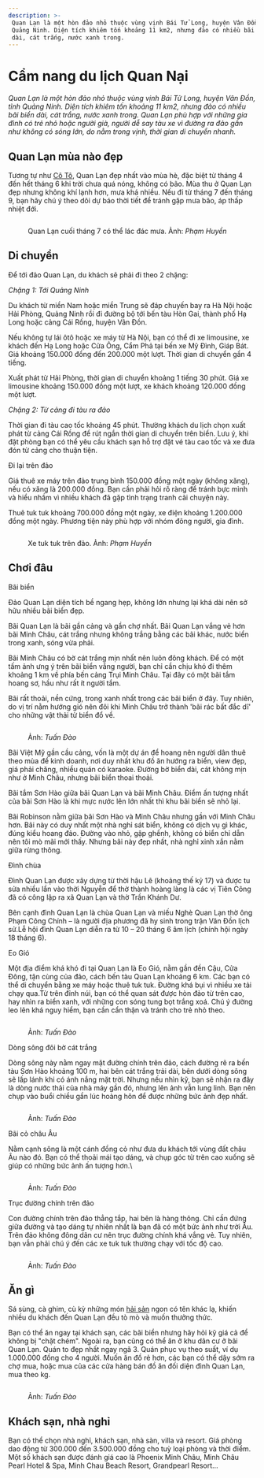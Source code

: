 ```yaml
---
description: >-
 Quan Lạn là một hòn đảo nhỏ thuộc vùng vịnh Bái Tử Long, huyện Vân Đồn, tỉnh
 Quảng Ninh. Diện tích khiêm tốn khoảng 11 km2, nhưng đảo có nhiều bãi biển
 dài, cát trắng, nước xanh trong.
---
```


# Cẩm nang du lịch Quan Nại

_Quan Lạn là một hòn đảo nhỏ thuộc vùng vịnh Bái Tử Long, huyện Vân Đồn, tỉnh Quảng Ninh. Diện tích khiêm tốn khoảng 11 km2, nhưng đảo có nhiều bãi biển dài, cát trắng, nước xanh trong. Quan Lạn phù hợp với những gia đình có trẻ nhỏ hoặc người già, người dễ say tàu xe vì đường ra đảo gần như không có sóng lớn, do nằm trong vịnh, thời gian di chuyển nhanh._

## Quan Lạn mùa nào đẹp

Tương tự như [Cô Tô](https://vnexpress.net/cam-nang-du-lich-co-to-4478268), Quan Lạn đẹp nhất vào mùa hè, đặc biệt từ tháng 4 đến hết tháng 6 khi trời chưa quá nóng, không có bão. Mùa thu ở Quan Lạn đẹp nhưng không khí lạnh hơn, mưa khá nhiều. Nếu đi từ tháng 7 đến tháng 9, bạn hãy chú ý theo dõi dự báo thời tiết để tránh gặp mưa bão, áp thấp nhiệt đới.

<figure><img src="https://i1-dulich.vnecdn.net/2022/06/22/du-lich-quan-lan-thang-71-2966-1655893784.jpg?w=0&#x26;h=0&#x26;q=100&#x26;dpr=1&#x26;fit=crop&#x26;s=dregaQr-O30ppB7PURxXTw" alt=""><figcaption><p>Quan Lạn cuối tháng 7 có thể lác đác mưa. Ảnh: <em>Phạm Huyền</em></p></figcaption></figure>

## Di chuyển

Để tới đảo Quan Lạn, du khách sẽ phải đi theo 2 chặng:

_Chặng 1: Tới Quảng Ninh_

Du khách từ miền Nam hoặc miền Trung sẽ đáp chuyến bay ra Hà Nội hoặc Hải Phòng, Quảng Ninh rồi đi đường bộ tới bến tàu Hòn Gai, thành phố Hạ Long hoặc cảng Cái Rồng, huyện Vân Đồn.

Nếu không tự lái ôtô hoặc xe máy từ Hà Nội, bạn có thể đi xe limousine, xe khách đến Hạ Long hoặc Cửa Ông, Cẩm Phả tại bến xe Mỹ Đình, Giáp Bát. Giá khoảng 150.000 đồng đến 200.000 một lượt. Thời gian di chuyển gần 4 tiếng.

Xuất phát từ Hải Phòng, thời gian di chuyển khoảng 1 tiếng 30 phút. Giá xe limousine khoảng 150.000 đồng một lượt, xe khách khoảng 120.000 đồng một lượt.

_Chặng 2: Từ cảng đi tàu ra đảo_

Thời gian đi tàu cao tốc khoảng 45 phút. Thường khách du lịch chọn xuất phát từ cảng Cái Rồng để rút ngắn thời gian di chuyển trên biển. Lưu ý, khi đặt phòng bạn có thể yêu cầu khách sạn hỗ trợ đặt vé tàu cao tốc và xe đưa đón từ cảng cho thuận tiện.

Đi lại trên đảo

Giá thuê xe máy trên đảo trung bình 150.000 đồng một ngày (không xăng), nếu có xăng là 200.000 đồng. Bạn cần phải hỏi rõ ràng để tránh bực mình và hiểu nhầm vì nhiều khách đã gặp tình trạng tranh cãi chuyện này.

Thuê tuk tuk khoảng 700.000 đồng một ngày, xe điện khoảng 1.200.000 đồng một ngày. Phương tiện này phù hợp với nhóm đông người, gia đình.

<figure><img src="https://i1-dulich.vnecdn.net/2022/06/22/du-lich-quan-lan-7-7818-1655893784.jpg?w=0&#x26;h=0&#x26;q=100&#x26;dpr=1&#x26;fit=crop&#x26;s=W_ckwMcMFM8W88-cc6Ek3w" alt=""><figcaption><p>Xe tuk tuk trên đảo. Ảnh: <em>Phạm Huyền</em></p></figcaption></figure>

## Chơi đâu

Bãi biển

Đảo Quan Lạn diện tích bề ngang hẹp, không lớn nhưng lại khá dài nên sở hữu nhiều bãi biển đẹp.

Bãi Quan Lạn là bãi gần cảng và gần chợ nhất. Bãi Quan Lạn vắng vẻ hơn bãi Minh Châu, cát trắng nhưng không trắng bằng các bãi khác, nước biển trong xanh, sóng vừa phải.

Bãi Minh Châu có bờ cát trắng mịn nhất nên luôn đông khách. Để có một tấm ảnh ưng ý trên bãi biển vắng người, bạn chỉ cần chịu khó đi thêm khoảng 1 km về phía bến cảng Trụi Minh Châu. Tại đây có một bãi tắm hoang sơ, hầu như rất ít người tắm.

Bãi rất thoải, nền cứng, trong xanh nhất trong các bãi biển ở đây. Tuy nhiên, do vị trí nằm hướng gió nên đôi khi Minh Châu trở thành 'bãi rác bất đắc dĩ' cho những vật thải từ biển đổ về.

<figure><img src="https://i1-dulich.vnecdn.net/2022/06/22/bai-bien-minh-chau-5960-1655893784.jpg?w=0&#x26;h=0&#x26;q=100&#x26;dpr=1&#x26;fit=crop&#x26;s=mciT4lnMWJ_6fyMElInLzA" alt=""><figcaption><p>Ảnh: <em>Tuấn Đào</em></p></figcaption></figure>

Bãi Việt Mỹ gần cầu cảng, vốn là một dự án để hoang nên người dân thuê theo mùa để kinh doanh, nơi duy nhất khu đồ ăn hướng ra biển, view đẹp, giá phải chăng, nhiều quán có karaoke. Đường bờ biển dài, cát không mịn như ở Minh Châu, nhưng bãi biển thoai thoải.

Bãi tắm Sơn Hào giữa bãi Quan Lạn và bãi Minh Châu. Điểm ấn tượng nhất của bãi Sơn Hào là khi mực nước lên lớn nhất thì khu bãi biển sẽ nhỏ lại.

Bãi Robinson nằm giữa bãi Sơn Hào và Minh Châu nhưng gần với Minh Châu hơn. Bãi này có duy nhất một nhà nghỉ sát biển, không có dịch vụ gì khác, đúng kiểu hoang đảo. Đường vào nhỏ, gập ghềnh, không có biển chỉ dẫn nên tôi mò mãi mới thấy. Nhưng bãi này đẹp nhất, nhà nghỉ xinh xắn nằm giữa rừng thông.

Đình chùa

Đình Quan Lạn được xây dựng từ thời hậu Lê (khoảng thế kỷ 17) và được tu sửa nhiều lần vào thời Nguyễn để thờ thành hoàng làng là các vị Tiên Công đã có công lập ra xã Quan Lạn và thờ Trần Khánh Dư.

Bên cạnh đình Quan Lạn là chùa Quan Lạn và miếu Nghè Quan Lạn thờ ông Phạm Công Chính – là người địa phương đã hy sinh trong trận Vân Đồn lịch sử.Lễ hội đình Quan Lạn diễn ra từ 10 – 20 tháng 6 âm lịch (chính hội ngày 18 tháng 6).

Eo Gió

Một địa điểm khá khó đi tại Quan Lạn là Eo Gió, nằm gần đền Cậu, Cửa Đông, tận cùng của đảo, cách bến tàu Quan Lạn khoảng 6 km. Các bạn có thể di chuyển bằng xe máy hoặc thuê tuk tuk. Đường khá bụi vì nhiều xe tải chạy qua.Từ trên đỉnh núi, bạn có thể quan sát được hòn đảo từ trên cao, hay nhìn ra biển xanh, với những con sóng tung bọt trắng xoá. Chú ý đường leo lên khá nguy hiểm, bạn cần cẩn thận và tránh cho trẻ nhỏ theo.

<figure><img src="https://i1-dulich.vnecdn.net/2022/06/22/Quan-Lan-02-6283-1655893785.jpg?w=0&#x26;h=0&#x26;q=100&#x26;dpr=1&#x26;fit=crop&#x26;s=TEgL9Q5U3fqfdZjMFrR7bg" alt=""><figcaption><p>Ảnh: <em>Tuấn Đào</em></p></figcaption></figure>

Dòng sông đôi bờ cát trắng

Dòng sông này nằm ngay mặt đường chính trên đảo, cách đường rẽ ra bến tàu Sơn Hào khoảng 100 m, hai bên cát trắng trải dài, bên dưới dòng sông sẽ lấp lánh khi có ánh nắng mặt trời. Nhưng nếu nhìn kỹ, bạn sẽ nhận ra đây là dòng nước thải của nhà máy gần đó, nhưng lên ảnh vẫn lung linh. Bạn nên chụp vào buổi chiều gần lúc hoàng hôn để được những bức ảnh đẹp nhất.

<figure><img src="https://i1-dulich.vnecdn.net/2022/06/22/du-lich-Quan-Lan-1-6332-1655893785.jpg?w=0&#x26;h=0&#x26;q=100&#x26;dpr=1&#x26;fit=crop&#x26;s=xGcvzxsSYNvwkARncQ2oCQ" alt=""><figcaption><p>Ảnh: <em>Tuấn Đào</em></p></figcaption></figure>

Bãi cỏ châu Âu

Nằm cạnh sông là một cánh đồng cỏ như đưa du khách tới vùng đất châu Âu nào đó. Bạn có thể thoải mái tạo dáng, và chụp góc từ trên cao xuống sẽ giúp có những bức ảnh ấn tượng hơn.\

<figure><img src="https://i1-dulich.vnecdn.net/2022/06/22/du-lich-quan-lan-0201-6295-1655893785.jpg?w=0&#x26;h=0&#x26;q=100&#x26;dpr=1&#x26;fit=crop&#x26;s=11r3MnyC3aTJLkIVkftXNQ" alt=""><figcaption><p>Ảnh: <em>Tuấn Đào</em></p></figcaption></figure>

Trục đường chính trên đảo

Con đường chính trên đảo thẳng tắp, hai bên là hàng thông. Chỉ cần đứng giữa đường và tạo dáng tự nhiên nhất là bạn đã có một bức ảnh như trời Âu. Trên đảo không đông dân cư nên trục đường chính khá vắng vẻ. Tuy nhiên, bạn vẫn phải chú ý đến các xe tuk tuk thường chạy với tốc độ cao.

<figure><img src="https://i1-dulich.vnecdn.net/2022/06/22/Quan-Lan-03-3220-1655893785.jpg?w=0&#x26;h=0&#x26;q=100&#x26;dpr=1&#x26;fit=crop&#x26;s=ftr8jRmu54DMLye95v0KDA" alt=""><figcaption><p>Ảnh: <em>Tuấn Đào</em></p></figcaption></figure>

## Ăn gì

Sá sùng, cà ghim, cù kỳ những món [hải sản](https://vnexpress.net/5-mon-hai-san-ten-nghe-la-tai-tren-dao-quan-lan-3460326) ngon có tên khác lạ, khiến nhiều du khách đến Quan Lạn đều tò mò và muốn thưởng thức.

Bạn có thể ăn ngay tại khách sạn, các bãi biển nhưng hãy hỏi kỹ giá cả để không bị "chặt chém". Ngoài ra, bạn cũng có thể ăn ở khu dân cư ở bãi Quan Lạn. Quán to đẹp nhất ngay ngã 3. Quán phục vụ theo suất, ví dụ 1.000.000 đồng cho 4 người. Muốn ăn đồ rẻ hơn, các bạn có thể dậy sớm ra chợ mua, hoặc mua của các cửa hàng bán đồ ăn đối diện đình Quan Lạn, mua theo kg.

<figure><img src="https://i1-dulich.vnecdn.net/2022/06/22/hai-san-1392-1655893785.jpg?w=0&#x26;h=0&#x26;q=100&#x26;dpr=1&#x26;fit=crop&#x26;s=PBCynZIZPCZwGw1X3BFluQ" alt=""><figcaption><p>Ảnh: <em>Tuấn Đào</em></p></figcaption></figure>

## Khách sạn, nhà nghỉ

Bạn có thể chọn nhà nghỉ, khách sạn, nhà sàn, villa và resort. Giá phòng dao động từ 300.000 đến 3.500.000 đồng cho tuỳ loại phòng và thời điểm. Một số khách sạn được đánh giá cao là Phoenix Minh Châu, Minh Châu Pearl Hotel & Spa, Minh Chau Beach Resort, Grandpearl Resort…
